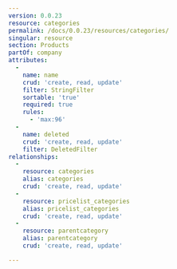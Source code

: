 ```yaml
---
version: 0.0.23
resource: categories
permalink: /docs/0.0.23/resources/categories/
singular: resource
section: Products
partOf: company
attributes:
  -
    name: name
    crud: 'create, read, update'
    filter: StringFilter
    sortable: 'true'
    required: true
    rules:
      - 'max:96'
  -
    name: deleted
    crud: 'create, read, update'
    filter: DeletedFilter
relationships:
  -
    resource: categories
    alias: categories
    crud: 'create, read, update'
  -
    resource: pricelist_categories
    alias: pricelist_categories
    crud: 'create, read, update'
  -
    resource: parentcategory
    alias: parentcategory
    crud: 'create, read, update'

---
```


